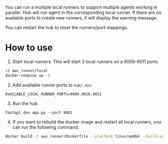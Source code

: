 You can run a multiple local runners to support multiple agents working in parallel. Hub will run agent in the corresponding local runner. If there are no available ports to create new runners, it will display the warning message. 

You can restart the hub to reset the runners/port mappings.

# How to use

1. Start local runners. This will start 3 local runners on a 9009-9011 ports

```bash
cd aws_runner/local
docker-compose up -d
```

2. Add available runner ports to `hub/.env`
```shell
AVAILABLE_LOCAL_RUNNER_PORTS=9009,9010,9011
```

3. Run the hub

```shell
fastapi dev app.py --port 8081
```

4. If you want to rebuild the docker image and restart all local runners, you can run the following command:

```bash
docker build -f aws_runner/Dockerfile --platform linux/amd64 --build-arg FRAMEWORK=-base -t nearai-runner:test . && cd aws_runner/local &&  docker-compose up -d --force-recreate && cd ../..
```
